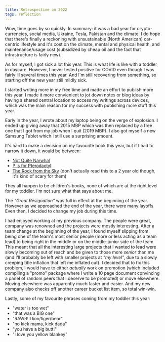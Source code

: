 ```yaml
---
title: Retrospective on 2022
tags: reflection
---
```


Wow, time goes by so quickly.
In summary: it was a bad year for crypto-currencies,
social media, Ukraine, Tesla, Pakistan and the climate.
I do hope that there's finally a reckoning with
unsustainable (North American) car-centric lifestyle
and it's cost on the climate, mental and physical health,
and maintenance/usage cost
(subsidized by cheap oil
and the fact that infrastructure is fairly new).

As for myself, I got sick a lot this year.
This is what life is like with a toddler in daycare.
However, I never tested positive for COVID
even though I was fairly ill several times this year.
And I'm still recovering from something,
so starting off the new year still mildly sick.

I started writing more in my free time
and made an effort to publish more this year.
I made it more convienient
to jot down notes or blog ideas
by having a shared central location to access my writings across devices,
which was the main reason for my success with publishing more stuff this year.

Early in the year,
I wrote about my laptop being on the verge of explosion.
I ended up giving away that 2015 MBP which was then replaced by a free one that
I got from my job when I quit (2019 MBP).
I also got myself a new Samsung Tablet which I still use a surprising amount.

It's hard to make a decision on my favourite book this year,
but if I had to narrow it down,
it would be between:

- [Not Quite Narwhal](https://www.goodreads.com/book/show/30312747-not-quite-narwhal)
- [P is for Pterodactyl](https://www.goodreads.com/book/show/36748607-p-is-for-pterodactyl)
- [The Rock from the Sky](https://www.goodreads.com/book/show/54809220-the-rock-from-the-sky) (don't actually read this to a 2 year old though, it's kind of scary for them)

They all happen to be children's books,
none of which are at the right level for my toddler.
I'm not sure what that says about me.

The _"Great Resignation"_ was full in effect at the beginning of the year.
However as we approached the end of the year, there were many layoffs.
Even then, I decided to change my job during this time.

I had enjoyed working at my previous company.
The people were great, company was renowned and the projects were mostly interesting.
After a team change at the beginning of the year,
I found myself slipping from being one of the team's most senior people
(more or less acting as a team lead)
to being right in the middle or on the middle-junior side of the team.
This meant that all the interesting large projects
that I wanted to lead
were slowly becoming out of reach
and be given to those more _senior_ than me
(and I'll probably be left with smaller projects
at _"my level"_, due to a slowly creeping title inflation
that left me inflated out).
I decided that to fix this problem,
I would have to either _actually_ work on promotion
(which included compiling a "promo" package
where I write a 10 page document convincing a panel of random peers
that I deserve to be promoted)
or move elsewhere.
Moving elsewhere was apparently much faster and easier.
And my new company also checks off another career bucket list item,
so total win-win.

Lastly, some of my favourite phrases coming from my toddler this year:

- "water is too wet"
- "that was a BIG one"
- "RAWR! I lion/tiger/bear"
- "no kick mama, kick dada"
- "you have a big butt!"
- "I love you yellow blankey"
